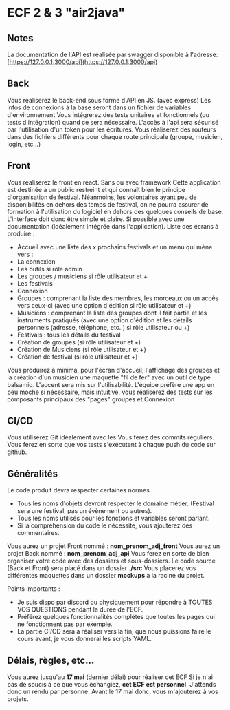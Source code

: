 # ECF 2 & 3 "air2java"

## Notes

La documentation de l'API est réalisée par swagger disponible à l'adresse:  
[https://127.0.0.1:3000/api](https://127.0.0.1:3000/api)  


## Back

Vous réaliserez le back-end sous forme d'API en JS. (avec express) Les infos de connexions à la base seront
dans un fichier de variables d'environnement
Vous intégrerez des tests unitaires et fonctionnels (ou tests d'intégration) quand ce sera nécessaire. L'accès à
l'api sera sécurisé par l'utilisation d'un token pour les écritures. Vous réaliserez des routeurs dans des fichiers
différents pour chaque route principale (groupe, musicien, login, etc...)


## Front

Vous réaliserez le front en react. Sans ou avec framework
Cette application est destinée à un public restreint et qui connaît bien le principe d'organisation de festival.
Néanmoins, les volontaires ayant peu de disponibilités en dehors des temps de festival, on ne pourra assurer
de formation à l'utilisation du logiciel en dehors des quelques conseils de base. L'interface doit donc être
simple et claire. Si possible avec une documentation (idéalement intégrée dans l'application).
Liste des écrans à produire :  
 * Accueil avec une liste des x prochains festivals et un menu qui mène vers :
 * La connexion
 * Les outils si rôle admin
 * Les groupes / musiciens si rôle utilisateur et +
 * Les festivals
 * Connexion
 * Groupes : comprenant la liste des membres, les morceaux ou un accès vers ceux-ci (avec une option
d'édition si rôle utilisateur et +)
 * Musiciens : comprenant la liste des groupes dont il fait partie et les instruments pratiqués (avec une
option d'édition et les détails personnels (adresse, téléphone, etc..) si rôle utilisateur ou +)
 * Festivals : tous les détails du festival
 * Création de groupes (si rôle utilisateur et +)
 * Création de Musiciens (si rôle utilisateur et +)
 * Création de festival (si rôle utilisateur et +)

Vous produirez à minima, pour l'écran d'accueil, l'affichage des groupes et la création d'un musicien une
maquette "fil de fer" avec un outil de type balsamiq.
L'accent sera mis sur l'utilisabilité. L'équipe préfère une app un peu moche si nécessaire, mais intuitive.
vous réaliserez des tests sur les composants principaux des "pages" groupes et Connexion


## CI/CD
Vous utiliserez Git idéalement avec les Vous ferez des commits réguliers. Vous ferez en sorte que vos tests
s'exécutent à chaque push du code sur github.

## Généralités
Le code produit devra respecter certaines normes :
 * Tous les noms d'objets devront respecter le domaine métier. (Festival sera une festival, pas un
évènement ou autres).  
 * Tous les noms utilisés pour les fonctions et variables seront parlant.
 * Si la compréhension du code le nécessite, vous ajouterez des commentaires.

Vous aurez un projet Front nommé : __nom_prenom_adj_front__ Vous aurez un projet Back nommé :
__nom_prenom_adj_api__ Vous ferez en sorte de bien organiser votre code avec des dossiers et sous-dossiers. Le
code source (Back et Front) sera placé dans un dossier __./src__ Vous placerez vos différentes maquettes dans un
dossier __mockups__ à la racine du projet.  

Points importants :
 * Je suis dispo par discord ou physiquement pour répondre à TOUTES VOS QUESTIONS pendant la
durée de l'ECF.
 * Préférez quelques fonctionnalités complètes que toutes les pages qui ne fonctionnent pas par exemple.
 * La partie CI/CD sera à réaliser vers la fin, que nous puissions faire le cours avant, je vous donnerai les
scripts YAML.


## Délais, règles, etc...
Vous aurez jusqu'au __17 mai__ (dernier délai) pour réaliser cet ECF Si je n'ai pas de soucis à ce que vous
échangiez, __cet ECF est personnel__. J'attends donc un rendu par personne. Avant le 17 mai donc, vous
m'ajouterez à vos projets.
